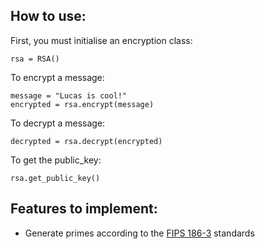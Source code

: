 ## How to use:

First, you must initialise an encryption class:

```
rsa = RSA()
```

To encrypt a message:

```
message = "Lucas is cool!"
encrypted = rsa.encrypt(message)
```

To decrypt a message:

```
decrypted = rsa.decrypt(encrypted)
```

To get the public_key:

```
rsa.get_public_key()
```

## Features to implement:

* Generate primes according to the [FIPS 186-3](https://csrc.nist.gov/csrc/media/publications/fips/186/3/archive/2009-06-25/documents/fips_186-3.pdf) standards
